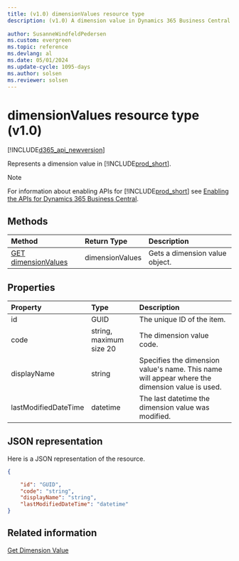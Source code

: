 ```yaml
---
title: (v1.0) dimensionValues resource type
description: (v1.0) A dimension value in Dynamics 365 Business Central.
 
author: SusanneWindfeldPedersen
ms.custom: evergreen
ms.topic: reference
ms.devlang: al
ms.date: 05/01/2024
ms.update-cycle: 1095-days
ms.author: solsen
ms.reviewer: solsen
---
```


# dimensionValues resource type (v1.0)

[!INCLUDE[d365_api_newversion](../../../includes/d365_api_newversion.md)]

Represents a dimension value in [!INCLUDE[prod_short](../../../includes/prod_short.md)].

> [!NOTE]  
> For information about enabling APIs for [!INCLUDE[prod_short](../../../includes/prod_short.md)] see [Enabling the APIs for Dynamics 365 Business Central](../enabling-apis-for-dynamics-nav.md).

## Methods

| Method       | Return Type  |Description                   |
|:-------------|:-------------|:-----------------------------|
|[GET dimensionValues](../api/dynamics_dimensionvalue_get.md)|dimensionValues|Gets a dimension value object.|


## Properties

| Property           | Type                  |Description                                        |
|:-------------------|:----------------------|:--------------------------------------------------|
|id                  |GUID                   |The unique ID of the item.                         |
|code                |string, maximum size 20|The dimension value code.                          |
|displayName         |string                 |Specifies the dimension value's name. This name will appear where the dimension value is used.|
|lastModifiedDateTime|datetime               |The last datetime the dimension value was modified.|  


## JSON representation

Here is a JSON representation of the resource.


```json
{

    "id": "GUID",
    "code": "string",
    "displayName": "string",
    "lastModifiedDateTime": "datetime"
}
```

## Related information
  
[Get Dimension Value](../api/dynamics_dimensionvalue_get.md)  
